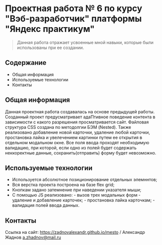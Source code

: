 # Проектная работа № 6 по курсу "Вэб-разработчик" платформы "Яндекс практикум"
> Данная работа отражает усвоенные мной навыки, которые были использованы при ее создании.


## Содержание
* Общая информация
* Используемые технологии
* Контакты


## Общая информация
Данная проектная работа создавалась на основе предыдущей работы. Созданный проект предусматривает адаПтивное поведение контента в зависимости с какого разрешения просматривается сайт. Файловая структура CSS создана по методолгии БЭМ (Nested). Также реализовано добавление новой карточки, удаление любой карточки, простановка лайка и увелечением картинки путем ее открытия в отдельном модальном окне. Все поля ввода проходят необходимую валидацию, при которой, если одно из полей будет содержать неккоректные данные, сохранить(отправить) форму будет невозможно.


## Используемые технологии
- Используется абсолютное позиционирование отдельных элемннтов;
- Вся верстка проекта построена на базе flex grid;
- Кнопкам задано затемнение при наведении указателя мыши;
- С помощью JS реализовано: 
                            - вызов трех модальных форм
                            - удаление и добавление карточек;
                            - простановка лайка карточкам;
                            - валидация полей ввода данных.


## Контакты
Ссылка на сайт:  https://zadnovalexandr.github.io/mesto /
Александр Жаднов a.zhadnov@mail.ru
